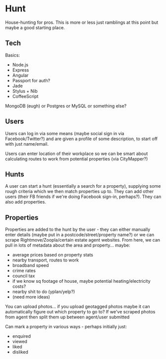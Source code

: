 # Hunt

House-hunting for pros. This is more or less just ramblings at this point but maybe a good starting place.

## Tech

Basics:

- Node.js
- Express
- Angular
- Passport for auth?
- Jade
- Stylus + Nib
- CoffeeScript

MongoDB (eugh) or Postgres or MySQL or something else?

## Users

Users can log in via some means (maybe social sign in via Facebook/Twitter?) and are given a profile of some description, to start off with just name/email.

Users can enter location of their workplace so we can be smart about calculating routes to work from potential properties (via CityMapper?)

## Hunts

A user can start a hunt (essentially a search for a property), supplying some rough criteria which we then match properties up to. They can add other users (their FB friends if we're doing Facebook sign-in, perhaps?). They can also add properties.

## Properties

Properties are added to the hunt by the user - they can either manually enter details (maybe put in a postcode/street/property name?) or we can scrape Rightmove/Zoopla/certain estate agent websites. From here, we can pull in lots of metadata about the area and property... maybe:

- average prices based on property stats
- nearby transport, routes to work
- broadband speed
- crime rates
- council tax
- if we know sq footage of house, maybe potential heating/electricity costs?
- nearby shit to do (yplan/yelp?)
- (need more ideas)

You can upload photos... if you upload geotagged photos maybe it can automatically figure out which property to go to? If we've scraped photos from agent then split them up between agent/user submitted

Can mark a property in various ways - perhaps initially just:

- enquired
- viewed
- liked
- disliked